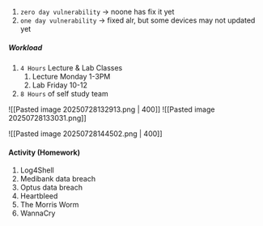 
1. `zero day vulnerability` -> noone has fix it yet
2. `one day vulnerability` -> fixed alr, but some devices may not updated yet


##### Workload
1. `4 Hours` Lecture & Lab Classes
	1. Lecture Monday 1-3PM
	2. Lab Friday 10-12
2. `8 Hours` of self study team

![[Pasted image 20250728132913.png | 400]]
![[Pasted image 20250728133031.png]]


![[Pasted image 20250728144502.png | 400]]
#### Activity (Homework)
1. Log4Shell
2. Medibank data breach
3. Optus data breach
4. Heartbleed
5. The Morris Worm
6. WannaCry


